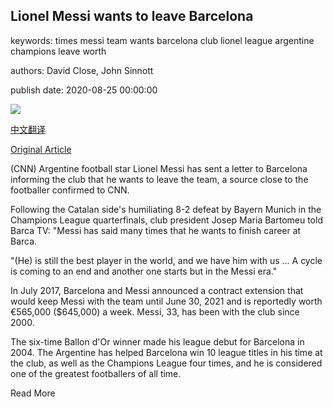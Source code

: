 ## Lionel Messi wants to leave Barcelona

keywords: times messi team wants barcelona club lionel league argentine champions leave worth

authors: David Close, John Sinnott

publish date: 2020-08-25 00:00:00

![](https://cdn.cnn.com/cnnnext/dam/assets/200825155834-lionel-messi-0307-file-super-tease.jpg)

[中文翻译](Lionel%20Messi%20wants%20to%20leave%20Barcelona_zh.md)

[Original Article](https://edition.cnn.com/2020/08/25/football/lionel-messi-barcelona-spt-intl/index.html)

(CNN) Argentine football star Lionel Messi has sent a letter to Barcelona informing the club that he wants to leave the team, a source close to the footballer confirmed to CNN.

Following the Catalan side's humiliating 8-2 defeat by Bayern Munich in the Champions League quarterfinals, club president Josep Maria Bartomeu told Barca TV: "Messi has said many times that he wants to finish career at Barca.

"(He) is still the best player in the world, and we have him with us ... A cycle is coming to an end and another one starts but in the Messi era."

In July 2017, Barcelona and Messi announced a contract extension that would keep Messi with the team until June 30, 2021 and is reportedly worth €565,000 ($645,000) a week. Messi, 33, has been with the club since 2000.

The six-time Ballon d'Or winner made his league debut for Barcelona in 2004. The Argentine has helped Barcelona win 10 league titles in his time at the club, as well as the Champions League four times, and he is considered one of the greatest footballers of all time.

Read More